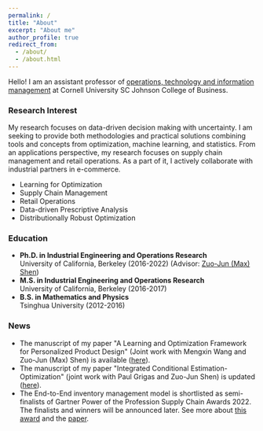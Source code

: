 ```yaml
---
permalink: /
title: "About"
excerpt: "About me"
author_profile: true
redirect_from: 
  - /about/
  - /about.html
---
```


Hello! I am an assistant professor of [operations, technology and information management](https://business.cornell.edu/faculty-research/areas/operations-technology-and-information-management/) at Cornell University SC Johnson College of Business.

### Research Interest
 My research focuses on data-driven decision making with uncertainty. I am seeking to provide both methodologies and practical solutions combining tools and concepts from optimization, machine learning, and statistics. From an applications perspective, my research focuses on supply chain management and retail operations. As a part of it, I actively collaborate with industrial partners in e-commerce.  
   
* Learning for Optimization
* Supply Chain Management 
* Retail Operations
* Data-driven Prescriptive Analysis
* Distributionally Robust Optimization

### Education

* **Ph.D. in Industrial Engineering and Operations Research**   
University of California, Berkeley (2016-2022) (Advisor: [Zuo-Jun (Max) Shen](https://shen.ieor.berkeley.edu))  
* **M.S. in Industrial Engineering and Operations Research**    
University of California, Berkeley (2016-2017)
* **B.S. in Mathematics and Physics**   
Tsinghua University (2012-2016)



### News
* The manuscript of my paper "A Learning and Optimization Framework for Personalized Product Design" (Joint work with Mengxin Wang and Zuo-Jun (Max) Shen) is available ([here](https://papers.ssrn.com/sol3/papers.cfm?abstract_id=4554710)).
* The manuscript of my paper "Integrated Conditional Estimation-Optimization" (joint work with Paul Grigas and Zuo-Jun Shen) is updated ([here](https://arxiv.org/abs/2110.12351)).
* The End-to-End inventory management model is shortlisted as semi-finalists of Gartner Power of the Profession Supply Chain Awards 2022. The finalists and winners will be announced later. See more about [this award](https://www.gartner.com/en/supply-chain/research/power-of-the-profession-supply-chain-awards-2022) and the [paper](https://papers.ssrn.com/sol3/papers.cfm?abstract_id=3737780).
